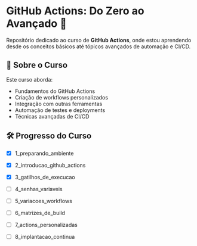 # GitHub Actions: Do Zero ao Avançado 🚀

Repositório dedicado ao curso de **GitHub Actions**, onde estou aprendendo desde os conceitos básicos até tópicos avançados de automação e CI/CD.

## 📌 Sobre o Curso

Este curso aborda:

- Fundamentos do GitHub Actions
- Criação de workflows personalizados
- Integração com outras ferramentas
- Automação de testes e deployments
- Técnicas avançadas de CI/CD

## 🛠️ Progresso do Curso

- [x] 1_preparando_ambiente
- [x] 2_introducao_github_actions
- [x] 3_gatilhos_de_execucao
- [ ] 4_senhas_variaveis
- [ ] 5_variacoes_workflows
- [ ] 6_matrizes_de_build
- [ ] 7_actions_personalizadas
- [ ] 8_implantacao_continua

